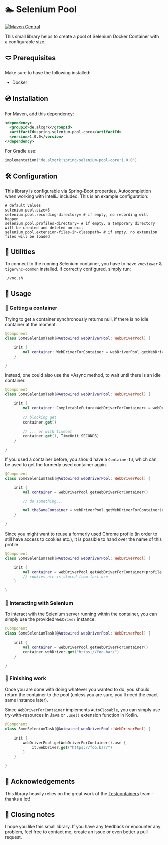 # 🏊 Selenium Pool

[![Maven Central](https://img.shields.io/maven-central/v/de.alxgrk/spring-selenium-pool-core?color=%23080&style=for-the-badge)](https://search.maven.org/search?q=g:%22de.alxgrk%22%20AND%20a:%22spring-selenium-pool-core%22)

This small library helps to create a pool of Selenium Docker Container with a configurable size.

## 🩲 Prerequisites

Make sure to have the following installed:
 * Docker

## 💿 Installation

For Maven, add this dependency:  

```xml
<dependency>
  <groupId>de.alxgrk</groupId>
  <artifactId>spring-selenium-pool-core</artifactId>
  <version>1.0.0</version>
</dependency>
```

For Gradle use:
```kotlin
implementation("de.alxgrk:spring-selenium-pool-core:1.0.0")
```

## 🛠️ Configuration

This library is configurable via Spring-Boot properties. Autocompletion when working with IntelliJ included. This is an example configuration:
```properties
# default values
selenium.pool.size=3
selenium.pool.recording-directory= # if empty, no recording will happen
selenium.pool.profiles-directory= # if empty, a temporary directory will be created and deleted on exit
selenium.pool.extension-files-in-classpath= # if empty, no extension files will be loaded
```
 
## 🥽 Utilities

To connect to the running Selenium container, you have to have `vncviewer` & `tigervnc-common` installed. If correctly configured, simply run:
```shell script
./vnc.sh
```

## 🤽 Usage

### 💆 Getting a container
Trying to get a container synchronously returns null, if there is no idle container at the moment.
```kotlin
@Component
class SomeSeleniumTask(@Autowired webDriverPool: WebDriverPool) {

    init {
        val container: WebDriverForContainer = webDriverPool.getWebDriverForContainer() // could return null
    }    

}
```

Instead, one could also use the \*Async method, to wait until there is an idle container.
```kotlin
@Component
class SomeSeleniumTask(@Autowired webDriverPool: WebDriverPool) {

    init {
        val container: CompletableFuture<WebDriverForContainer> = webDriverPool.getWebDriverForContainerAsync()
        
        // blocking get
        container.get()

        // ... or with timeout
        container.get(1, TimeUnit.SECONDS)
    }    

}
```

If you used a container before, you should have a `ContainerId`, which can be used to get the formerly used container again.
```kotlin
@Component
class SomeSeleniumTask(@Autowired webDriverPool: WebDriverPool) {

    init {
        val container = webDriverPool.getWebDriverForContainer()

        // do something...

        val theSameContainer = webDriverPool.getWebDriverForContainer(container.containerId)
    }    

}
```

Since you might want to reuse a formerly used Chrome profile (in order to still have access to cookies etc.), 
it is possible to hand over the name of this profile.
```kotlin
@Component
class SomeSeleniumTask(@Autowired webDriverPool: WebDriverPool) {

    init {
        val container = webDriverPool.getWebDriverForContainer(profile = ChromeProfile("username"))
        // cookies etc is stored from last use
    }    

}
```

### 🤝 Interacting with Selenium
To interact with the Selenium server running within the container, you can simply use the provided `WebDriver` instance.
```kotlin
@Component
class SomeSeleniumTask(@Autowired webDriverPool: WebDriverPool) {

    init {
        val container = webDriverPool.getWebDriverForContainer()
        container.webDriver.get("https://foo.bar/")
    }    

}
```

### 👋 Finishing work
Once you are done with doing whatever you wanted to do, you should return the container to the pool 
(unless you are sure, you'll need the exact same instance later).

Since `WebDriverForContainer` implements `AutoClosable`, you can simply use try-with-resources in Java 
or `.use()` extension function in Kotlin.
```kotlin
@Component
class SomeSeleniumTask(@Autowired webDriverPool: WebDriverPool) {

    init {
        webDriverPool.getWebDriverForContainer().use {
            it.webDriver.get("https://foo.bar/")
        }
    }    

}
```

## 🎉 Acknowledgements

This library heavily relies on the great work of the [Testcontainers](https://github.com/testcontainers/testcontainers-java) team - thanks a lot!

## 📝 Closing notes

I hope you like this small library. If you have any feedback or encounter any problem, feel free to contact me, create an issue or even better a pull request. 
